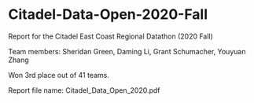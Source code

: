 # Citadel-Data-Open-2020-Fall
Report for the Citadel East Coast Regional Datathon (2020 Fall) 

Team members: Sheridan Green, Daming Li, Grant Schumacher, Youyuan Zhang

Won 3rd place out of 41 teams.

Report file name: Citadel_Data_Open_2020.pdf

